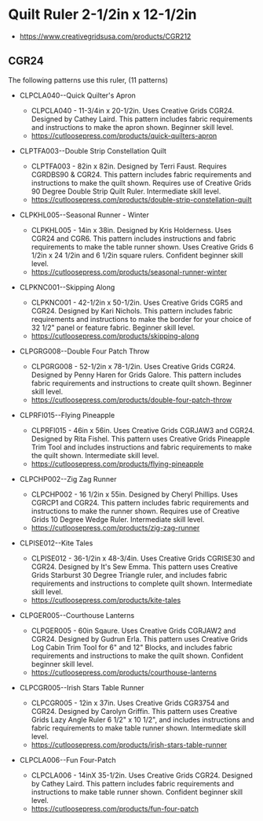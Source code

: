 # Quilt Ruler 2-1/2in x 12-1/2in
* https://www.creativegridsusa.com/products/CGR212

## CGR24

The following patterns use this ruler, (11 patterns)

* CLPCLA040--Quick Quilter's Apron
	* CLPCLA040 - 11-3/4in x 20-1/2in. Uses Creative Grids CGR24. Designed by Cathey Laird. This pattern includes fabric requirements and instructions to make the apron shown. Beginner skill level.
	* https://cutloosepress.com/products/quick-quilters-apron


* CLPTFA003--Double Strip Constellation Quilt
	* CLPTFA003 - 82in x 82in. Designed by Terri Faust. Requires CGRDBS90 & CGR24. This pattern includes fabric requirements and instructions to make the quilt shown. Requires use of Creative Grids 90 Degree Double Strip Quilt Ruler. Intermediate skill level.
	* https://cutloosepress.com/products/double-strip-constellation-quilt


* CLPKHL005--Seasonal Runner - Winter
	* CLPKHL005 - 14in x 38in. Designed by Kris Holderness. Uses CGR24 and CGR6. This pattern includes instructions and fabric requirements to make the table runner shown. Uses Creative Grids 6 1/2in x 24 1/2in and 6 1/2in square rulers. Confident beginner skill level.
	* https://cutloosepress.com/products/seasonal-runner-winter


* CLPKNC001--Skipping Along
	* CLPKNC001 - 42-1/2in x 50-1/2in. Uses Creative Grids CGR5 and CGR24. Designed by Kari Nichols. This pattern includes fabric requirements and instructions to make the border for your choice of 32 1/2" panel or feature fabric. Beginner skill level.
	* https://cutloosepress.com/products/skipping-along


* CLPGRG008--Double Four Patch Throw
	* CLPGRG008 - 52-1/2in x 78-1/2in. Uses Creative Grids CGR24. Designed by Penny Haren for Grids Galore. This pattern includes fabric requirements and instructions to create quilt shown. Beginner skill level.
	* https://cutloosepress.com/products/double-four-patch-throw


* CLPRFI015--Flying Pineapple
	* CLPRFI015 - 46in x 56in. Uses Creative Grids CGRJAW3 and CGR24. Designed by Rita Fishel. This pattern uses Creative Grids Pineapple Trim Tool and includes instructions and fabric requirements to make the quilt shown. Intermediate skill level.
	* https://cutloosepress.com/products/flying-pineapple


* CLPCHP002--Zig Zag Runner
	* CLPCHP002 - 16 1/2in x 55in. Designed by Cheryl Phillips. Uses CGRCP1 and CGR24. This pattern includes fabric requirements and instructions to make the runner shown. Requires use of Creative Grids 10 Degree Wedge Ruler. Intermediate skill level.
	* https://cutloosepress.com/products/zig-zag-runner


* CLPISE012--Kite Tales
	* CLPISE012 - 36-1/2in x 48-3/4in. Uses Creative Grids CGRISE30 and CGR24. Designed by It's Sew Emma. This pattern uses Creative Grids Starburst 30 Degree Triangle ruler, and includes fabric requirements and instructions to complete quilt shown. Intermediate skill level.
	* https://cutloosepress.com/products/kite-tales


* CLPGER005--Courthouse Lanterns
	* CLPGER005 - 60in Sqaure. Uses Creative Grids CGRJAW2 and CGR24. Designed by Gudrun Erla. This pattern uses Creative Grids Log Cabin Trim Tool for 6" and 12" Blocks, and includes fabric requirements and instructions to make the quilt shown. Confident beginner skill level.
	* https://cutloosepress.com/products/courthouse-lanterns


* CLPCGR005--Irish Stars Table Runner
	* CLPCGR005 - 12in x 37in. Uses Creative Grids CGR3754 and CGR24. Designed by Carolyn Griffin. This pattern uses Creative Grids Lazy Angle Ruler 6 1/2" x 10 1/2", and includes instructions and fabric requirements to make table runner shown. Intermediate skill level.
	* https://cutloosepress.com/products/irish-stars-table-runner


* CLPCLA006--Fun Four-Patch
	* CLPCLA006 - 14inX 35-1/2in. Uses Creative Grids CGR24. Designed by Cathey Laird. This pattern includes fabric requirements and instructions to make table runner shown. Confident beginner skill level.
	* https://cutloosepress.com/products/fun-four-patch


